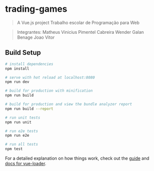 # trading-games

> A Vue.js project
Trabalho escolar de Programação para Web

> Integrantes:
Matheus Vinicius Pimentel Cabreira
Wender Galan Benage
Joao Vitor

## Build Setup

``` bash
# install dependencies
npm install

# serve with hot reload at localhost:8080
npm run dev

# build for production with minification
npm run build

# build for production and view the bundle analyzer report
npm run build --report

# run unit tests
npm run unit

# run e2e tests
npm run e2e

# run all tests
npm test
```

For a detailed explanation on how things work, check out the [guide](http://vuejs-templates.github.io/webpack/) and [docs for vue-loader](http://vuejs.github.io/vue-loader).
